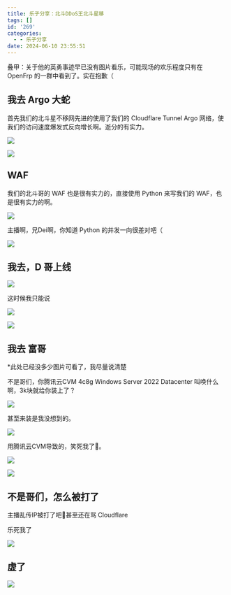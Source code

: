 ```yaml
---
title: 乐子分享：北斗DDoS王北斗星移
tags: []
id: '269'
categories:
  - - 乐子分享
date: 2024-06-10 23:55:51
---
```


叠甲：关于他的英勇事迹早已没有图片看乐，可能现场的欢乐程度只有在 OpenFrp 的一群中看到了。实在抱歉（

## 我去 Argo 大蛇

首先我们的北斗星不移网先进的使用了我们的 Cloudflare Tunnel Argo 网络，使我们的访问速度爆发式反向增长啊。逝分的有实力。

![](https://blog.ymbit.cn/wp-content/uploads/2024/06/image-1024x726.png)

![](https://blog.ymbit.cn/wp-content/uploads/2024/06/a43799c36e354e83f88468ffdc3cfffd-1024x875.jpg)

## WAF

我们的北斗哥的 WAF 也是很有实力的，直接使用 Python 来写我们的 WAF，也是很有实力的啊。

![](https://blog.ymbit.cn/wp-content/uploads/2024/06/image-2.png)

主播啊，兄Dei啊，你知道 Python 的并发一向很差对吧（

![](https://blog.ymbit.cn/wp-content/uploads/2024/06/image-1.png)

## 我去，D 哥上线

![](https://blog.ymbit.cn/wp-content/uploads/2024/06/de9fb9ef501627ba4aecba6966d2a073_720-377x1024.png)

这时候我只能说

![](https://blog.ymbit.cn/wp-content/uploads/2024/06/52613b1ea40d3b9b486934c25085902f-432x1024.png)

![](https://blog.ymbit.cn/wp-content/uploads/2024/06/e1ba5adbbbdfc340a5546161b4451367-1024x795.png)

## 我去 富哥

\*此处已经没多少图片可看了，我尽量说清楚

不是哥们，你腾讯云CVM 4c8g Windows Server 2022 Datacenter 叫唤什么啊，3k块就给你装上了？

![](https://blog.ymbit.cn/wp-content/uploads/2024/06/2ac8cb1211af9f0534f0c83021c6abfb_720-400x1024.png)

甚至来装是我没想到的。

![](https://blog.ymbit.cn/wp-content/uploads/2024/06/77dfde1ee30947fc053521bcfbca5d70-489x1024.jpg)

用腾讯云CVM导致的，笑死我了🤣。

![](https://blog.ymbit.cn/wp-content/uploads/2024/06/57ec0bc3d5425fcc989ed85e0921e2b2_720-856x1024.png)

![](https://blog.ymbit.cn/wp-content/uploads/2024/06/834a3d883c1a2102d83e72731db9167f_720-768x1024.png)

## 不是哥们，怎么被打了

主播乱传IP被打了吧🤣甚至还在骂 Cloudflare

乐死我了

![](https://blog.ymbit.cn/wp-content/uploads/2024/06/e1ba5adbbbdfc340a5546161b4451367-1-1024x795.png)

## 虚了

![](https://blog.ymbit.cn/wp-content/uploads/2024/06/3bf25a20dfe4e98ce40cc879d796c8fb_720-729x1024.png)